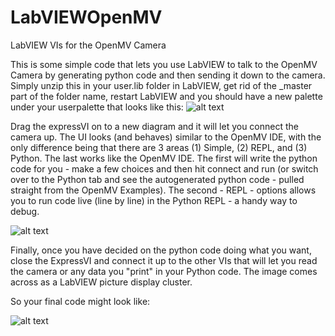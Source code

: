 # LabVIEWOpenMV
LabVIEW VIs for the OpenMV Camera

This is some simple code that lets you use LabVIEW to talk to the OpenMV Camera by generating python code and then sending it down to the camera. Simply unzip this in your user.lib folder in LabVIEW, get rid of the _master part of the folder name, restart LabVIEW and you should have a new palette under your userpalette that looks like this:
![alt text](https://github.com/chrisbuerginrogers/LabVIEWOpenMV/blob/master/_images/Palette.png)

Drag the expressVI on to a new diagram and it will let you connect the camera up.  The UI looks (and behaves) similar to the OpenMV IDE, with the only difference being that there are 3 areas (1) Simple, (2) REPL, and (3) Python.  The last works like the OpenMV IDE.  The first will write the python code for you - make a few choices and then hit connect and run (or switch over to the Python tab and see the autogenerated python code - pulled straight from the OpenMV Examples).  The second - REPL - options allows you to run code live (line by line) in the Python REPL - a handy way to debug.

![alt text](https://github.com/chrisbuerginrogers/LabVIEWOpenMV/blob/master/_images/Screens.png)

Finally, once you have decided on the python code doing what you want, close the ExpressVI and connect it up to the other VIs that will let you read the camera or any data you "print" in your Python code.  The image comes across as a LabVIEW picture display cluster.

So your final code might look like:

![alt text](https://github.com/chrisbuerginrogers/LabVIEWOpenMV/blob/master/_images/simpleCode.png)
